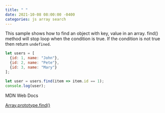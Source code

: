 ```yaml
---
title: " "
date: 2021-10-08 08:00:00 -0400
categories: js array search
---
```


This sample shows how to find an object with key, value in an array.
find() method will stop loop when the condition is true.
If the condition is not true then return `undefined`.

```js
let users = [
  {id: 1, name: "John"},
  {id: 2, name: "Pete"},
  {id: 3, name: "Mary"}
];

let user = users.find(item => item.id == 1);
console.log(user);
```

MDN Web Docs

<a href="https://developer.mozilla.org/en-US/docs/Web/JavaScript/Reference/Global_Objects/Array/find" target="_blank">Array.prototype.find()</a>